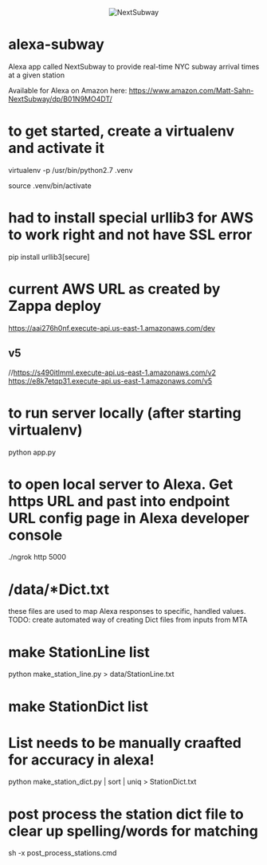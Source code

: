 
<p align="center">
  <img src="https://images-na.ssl-images-amazon.com/images/I/516aDn++z7L.png" alt="NextSubway"/>
</p>

# alexa-subway
Alexa app called NextSubway to provide real-time NYC subway arrival times at a given station

Available for Alexa on Amazon here: https://www.amazon.com/Matt-Sahn-NextSubway/dp/B01N9MO4DT/

# to get started, create a virtualenv and activate it
virtualenv -p /usr/bin/python2.7 .venv

source .venv/bin/activate

# had to install special urllib3 for AWS to work right and not have SSL error
pip install urllib3[secure]

# current AWS URL as created by Zappa deploy
https://aai276h0nf.execute-api.us-east-1.amazonaws.com/dev

## v5
//https://s490itlmml.execute-api.us-east-1.amazonaws.com/v2
https://e8k7etqp31.execute-api.us-east-1.amazonaws.com/v5

# to run server locally (after starting virtualenv)
python app.py

# to open local server to Alexa. Get https URL and past into endpoint URL config page in Alexa developer console
./ngrok http 5000

# /data/*Dict.txt
these files are used to map Alexa responses to specific, handled values.
TODO: create automated way of creating Dict files from inputs from MTA

# make StationLine list
python make_station_line.py  > data/StationLine.txt

# make StationDict list
# List needs to be manually craafted for accuracy in alexa!
python make_station_dict.py  | sort | uniq > StationDict.txt

# post process the station dict file to clear up spelling/words for matching 

sh -x post_process_stations.cmd
